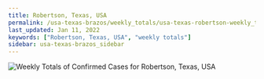 ```yaml
---
title: Robertson, Texas, USA
permalink: /usa-texas-brazos/weekly_totals/usa-texas-robertson-weekly_totals.html
last_updated: Jan 11, 2022
keywords: ["Robertson, Texas, USA", "weekly totals"]
sidebar: usa-texas-brazos_sidebar
---
```


![Weekly Totals of Confirmed Cases for Robertson, Texas, USA](/covid_tracker/images/graphs/usa-texas-robertson-weekly_totals_graph.png)
